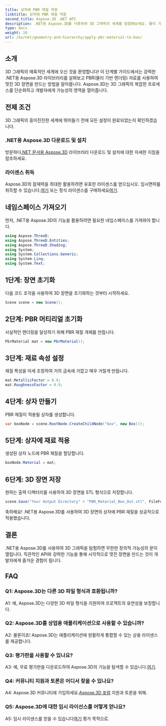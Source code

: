 ```yaml
---
title: 상자에 PBR 재질 적용
linktitle: 상자에 PBR 재질 적용
second_title: Aspose.3D .NET API
description: .NET용 Aspose.3D를 사용하여 3D 그래픽의 세계를 탐험해보세요. 물리 기반 렌더링 자료를 사용하여 몰입형 장면을 쉽게 만들 수 있습니다.
type: docs
weight: 10
url: /ko/net/geometry-and-hierarchy/apply-pbr-material-to-box/
---
```

## 소개

3D 그래픽의 매혹적인 세계에 오신 것을 환영합니다! 이 단계별 가이드에서는 강력한 .NET용 Aspose.3D 라이브러리를 살펴보고 PBR(물리 기반 렌더링) 자료를 사용하여 멋진 3D 장면을 만드는 방법을 알아봅니다. Aspose.3D는 3D 그래픽의 복잡한 프로세스를 단순화하고 개발자에게 가능성의 영역을 열어줍니다.

## 전제 조건

3D 그래픽의 흥미진진한 세계에 뛰어들기 전에 모든 설정이 완료되었는지 확인하겠습니다.

### .NET용 Aspose.3D 다운로드 및 설치

 방문하다[.NET 문서용 Aspose.3D](https://reference.aspose.com/3d/net/) 라이브러리 다운로드 및 설치에 대한 자세한 지침을 참조하세요.

### 라이센스 취득

Aspose.3D의 잠재력을 최대한 활용하려면 유효한 라이센스를 얻으십시오. 임시면허를 취득할 수 있습니다.[여기](https://purchase.aspose.com/temporary-license/) 또는 정식 라이센스를 구매하세요[여기](https://purchase.aspose.com/buy).

## 네임스페이스 가져오기

먼저, .NET용 Aspose.3D의 기능을 활용하려면 필요한 네임스페이스를 가져와야 합니다.

```csharp
using Aspose.ThreeD;
using Aspose.ThreeD.Entities;
using Aspose.ThreeD.Shading;
using System;
using System.Collections.Generic;
using System.Linq;
using System.Text;
```

## 1단계: 장면 초기화

다음 코드 조각을 사용하여 3D 장면을 초기화하는 것부터 시작하세요.

```csharp
Scene scene = new Scene();
```

## 2단계: PBR 머티리얼 초기화

사실적인 렌더링을 달성하기 위해 PBR 재질 개체를 만듭니다.

```csharp
PbrMaterial mat = new PbrMaterial();
```

## 3단계: 재료 속성 설정

재질 특성을 미세 조정하여 거의 금속에 가깝고 매우 거칠게 만듭니다.

```csharp
mat.MetallicFactor = 0.9;
mat.RoughnessFactor = 0.9;
```

## 4단계: 상자 만들기

PBR 재질이 적용될 상자를 생성합니다.

```csharp
var boxNode = scene.RootNode.CreateChildNode("box", new Box());
```

## 5단계: 상자에 재료 적용

생성된 상자 노드에 PBR 재질을 할당합니다.

```csharp
boxNode.Material = mat;
```

## 6단계: 3D 장면 저장

원하는 출력 디렉터리를 사용하여 3D 장면을 STL 형식으로 저장합니다.

```csharp
scene.Save("Your Output Directory" + "PBR_Material_Box_Out.stl", FileFormat.STLASCII);
```

축하해요! .NET용 Aspose.3D를 사용하여 3D 장면의 상자에 PBR 재질을 성공적으로 적용했습니다.

## 결론

.NET용 Aspose.3D를 사용하여 3D 그래픽을 탐험하면 무한한 창의적 가능성의 문이 열립니다. 직관적인 API와 강력한 기능을 통해 시각적으로 멋진 장면을 만드는 것이 개발자에게 즐거운 경험이 됩니다.

## FAQ

### Q1: Aspose.3D는 다른 3D 파일 형식과 호환됩니까?

A1: 예, Aspose.3D는 다양한 3D 파일 형식을 지원하여 프로젝트의 유연성을 보장합니다.

### Q2: Aspose.3D를 상업용 애플리케이션으로 사용할 수 있습니까?

A2: 물론이죠! Aspose.3D는 애플리케이션에 원활하게 통합할 수 있는 상용 라이센스를 제공합니다.

### Q3: 평가판을 사용할 수 있나요?

 A3: 예, 무료 평가판을 다운로드하여 Aspose.3D의 기능을 탐색할 수 있습니다.[여기](https://releases.aspose.com/).

### Q4: 커뮤니티 지원과 토론은 어디서 찾을 수 있나요?

 A4: Aspose.3D 커뮤니티에 가입하세요.[Aspose.3D 포럼](https://forum.aspose.com/c/3d/18) 지원과 토론을 위해.

### Q5: Aspose.3D에 대한 임시 라이선스를 어떻게 얻나요?

 A5: 임시 라이센스를 얻을 수 있습니다[여기](https://purchase.aspose.com/temporary-license/) 평가 목적으로.